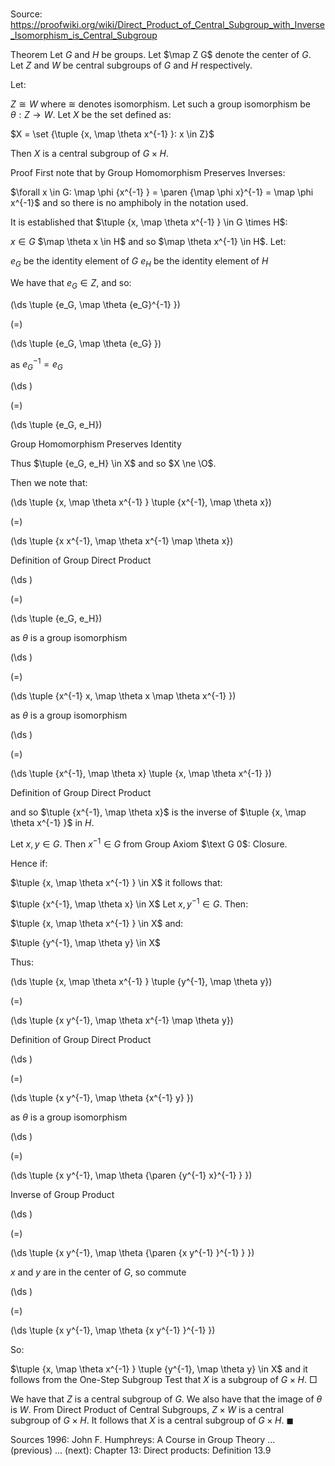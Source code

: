 # 

Source: https://proofwiki.org/wiki/Direct_Product_of_Central_Subgroup_with_Inverse_Isomorphism_is_Central_Subgroup

Theorem
Let $G$ and $H$ be groups.
Let $\map Z G$ denote the center of $G$.
Let $Z$ and $W$ be central subgroups of $G$ and $H$ respectively.

Let:

$Z \cong W$
where $\cong$ denotes isomorphism.
Let such a group isomorphism be $\theta: Z \to W$.
Let $X$ be the set defined as:

$X = \set {\tuple {x, \map \theta x^{-1} }: x \in Z}$

Then $X$ is a central subgroup of $G \times H$.


Proof
First note that by Group Homomorphism Preserves Inverses:

$\forall x \in G: \map \phi {x^{-1} } = \paren {\map \phi x}^{-1} = \map \phi x^{-1}$
and so there is no amphiboly in the notation used.

It is established that $\tuple {x, \map \theta x^{-1} } \in G \times H$:

$x \in G$
$\map \theta x \in H$ and so $\map \theta x^{-1} \in H$.
Let:

$e_G$ be the identity element of $G$
$e_H$ be the identity element of $H$

We have that $e_G \in Z$, and so:














\(\ds \tuple {e_G, \map \theta {e_G}^{-1} }\)

\(=\)







\(\ds \tuple {e_G, \map \theta {e_G} }\)





as $e_G^{-1} = e_G$














\(\ds \)

\(=\)







\(\ds \tuple {e_G, e_H}\)





Group Homomorphism Preserves Identity



Thus $\tuple {e_G, e_H} \in X$ and so $X \ne \O$.

Then we note that:














\(\ds \tuple {x, \map \theta x^{-1} } \tuple {x^{-1}, \map \theta x}\)

\(=\)







\(\ds \tuple {x x^{-1}, \map \theta x^{-1} \map \theta x}\)





Definition of Group Direct Product














\(\ds \)

\(=\)







\(\ds \tuple {e_G, e_H}\)





as $\theta$ is a group isomorphism














\(\ds \)

\(=\)







\(\ds \tuple {x^{-1} x, \map \theta x \map \theta x^{-1} }\)





as $\theta$ is a group isomorphism














\(\ds \)

\(=\)







\(\ds \tuple {x^{-1}, \map \theta x} \tuple {x, \map \theta x^{-1} }\)





Definition of Group Direct Product



and so $\tuple {x^{-1}, \map \theta x}$ is the inverse of $\tuple {x, \map \theta x^{-1} }$ in $H$.

Let $x, y \in G$.
Then $x^{-1} \in G$ from Group Axiom $\text G 0$: Closure.

Hence if:

$\tuple {x, \map \theta x^{-1} } \in X$
it follows that:

$\tuple {x^{-1}, \map \theta x} \in X$
Let $x, y^{-1} \in G$.
Then:

$\tuple {x, \map \theta x^{-1} } \in X$
and:

$\tuple {y^{-1}, \map \theta y} \in X$

Thus:














\(\ds \tuple {x, \map \theta x^{-1} } \tuple {y^{-1}, \map \theta y}\)

\(=\)







\(\ds \tuple {x y^{-1}, \map \theta x^{-1} \map \theta y}\)





Definition of Group Direct Product














\(\ds \)

\(=\)







\(\ds \tuple {x y^{-1}, \map \theta {x^{-1} y} }\)





as $\theta$ is a group isomorphism














\(\ds \)

\(=\)







\(\ds \tuple {x y^{-1}, \map \theta {\paren {y^{-1} x}^{-1} } }\)





Inverse of Group Product














\(\ds \)

\(=\)







\(\ds \tuple {x y^{-1}, \map \theta {\paren {x y^{-1} }^{-1} } }\)





$x$ and $y$ are in the center of $G$, so commute














\(\ds \)

\(=\)







\(\ds \tuple {x y^{-1}, \map \theta {x y^{-1} }^{-1} }\)









So:

$\tuple {x, \map \theta x^{-1} } \tuple {y^{-1}, \map \theta y} \in X$
and it follows from the One-Step Subgroup Test that $X$ is a subgroup of $G \times H$.
$\Box$

We have that $Z$ is a central subgroup of $G$.
We also have that the image of $\theta$ is $W$.
From Direct Product of Central Subgroups, $Z \times W$ is a central subgroup of $G \times H$.
It follows that $X$ is a central subgroup of $G \times H$.
$\blacksquare$


Sources
1996: John F. Humphreys: A Course in Group Theory ... (previous) ... (next): Chapter $13$: Direct products: Definition $13.9$





